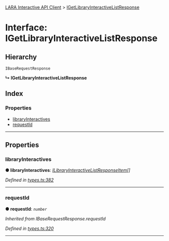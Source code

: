 [LARA Interactive API Client](../README.md) > [IGetLibraryInteractiveListResponse](../interfaces/igetlibraryinteractivelistresponse.md)

# Interface: IGetLibraryInteractiveListResponse

## Hierarchy

 `IBaseRequestResponse`

**↳ IGetLibraryInteractiveListResponse**

## Index

### Properties

* [libraryInteractives](igetlibraryinteractivelistresponse.md#libraryinteractives)
* [requestId](igetlibraryinteractivelistresponse.md#requestid)

---

## Properties

<a id="libraryinteractives"></a>

###  libraryInteractives

**● libraryInteractives**: *[ILibraryInteractiveListResponseItem](ilibraryinteractivelistresponseitem.md)[]*

*Defined in [types.ts:382](../../../lara-typescript/src/interactive-api-client/types.ts#L382)*

___
<a id="requestid"></a>

###  requestId

**● requestId**: *`number`*

*Inherited from IBaseRequestResponse.requestId*

*Defined in [types.ts:320](../../../lara-typescript/src/interactive-api-client/types.ts#L320)*

___

